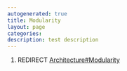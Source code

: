 ```yaml
---
autogenerated: true
title: Modularity
layout: page
categories: 
description: test description
---
```


1.  REDIRECT [Architecture\#Modularity](Architecture#Modularity)

